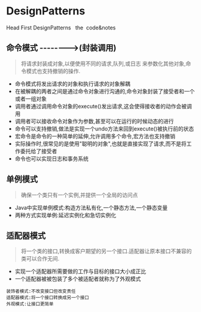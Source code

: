 # DesignPatterns

Head First DesignPatterns
 
the  code&notes


## 命令模式 -------->(封装调用)

> 将请求封装成对象,以便使用不同的请求,队列,或日志 来参数化其他对象,命令模式也支持撤销的操作.

- 命令模式将发出请求的对象和执行请求的对象解耦
- 在被解耦的两者之间是通过命令对象进行沟通的,命令对象封装了接受者和一个或者一组对象
- 调用者通过调用命令对象的execute()发出请求,这会使得接收者的动作会被调用
- 调用者可以接收命令对象作为参数,甚至可以在运行的时候动态的进行
- 命令可以支持撤销,做法是实现一个undo方法来回到execute()被执行前的状态
- 宏命令是命令的一种简单的延伸,允许调用多个命令,宏方法也支持撤销
- 实际操作时,很常见的是使用"聪明的对象",也就是直接实现了请求,而不是将工作委托给了接受者
- 命令也可以实现日志和事务系统

## 单例模式

> 确保一个类只有一个实例,并提供一个全局的访问点

- Java中实现单例模式:构造方法私有化,一个静态方法,一个静态变量
- 两种方式实现单例:延迟实例化和急切实例化

## 适配器模式
> 将一个类的接口,转换成客户期望的另一个接口.适配器让原本接口不兼容的类可以合作无间.

- 实现一个适配器所需要做的工作与目标的接口大小成正比
- 一个适配器被被包装了多个被适配者就称为了外观模式
```
装饰者模式:不改变接口但改变责任
适配器模式:将一个接口转换成另一个接口
外观模式:让接口更简单
```





 


